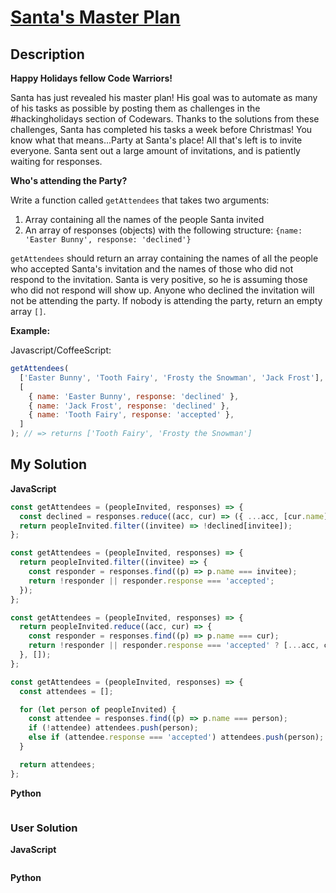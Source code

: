 # [Santa's Master Plan](https://www.codewars.com/kata/52afd1fe8f7c52a0e1000304)

## Description

**Happy Holidays fellow Code Warriors!**

Santa has just revealed his master plan! His goal was to automate as many of his tasks as possible by posting them as challenges in the #hackingholidays section of Codewars. Thanks to the solutions from these challenges, Santa has completed his tasks a week before Christmas! You know what that means...Party at Santa's place! All that's left is to invite everyone. Santa sent out a large amount of invitations, and is patiently waiting for responses.

**Who's attending the Party?**

Write a function called `getAttendees` that takes two arguments:

1. Array containing all the names of the people Santa invited
2. An array of responses (objects) with the following structure:
   `{name: 'Easter Bunny', response: 'declined'}`

`getAttendees` should return an array containing the names of all the people who accepted Santa's invitation and the names of those who did not respond to the invitation. Santa is very positive, so he is assuming those who did not respond will show up. Anyone who declined the invitation will not be attending the party. If nobody is attending the party, return an empty array `[]`.

**Example:**

Javascript/CoffeeScript:

```js
getAttendees(
  ['Easter Bunny', 'Tooth Fairy', 'Frosty the Snowman', 'Jack Frost'],
  [
    { name: 'Easter Bunny', response: 'declined' },
    { name: 'Jack Frost', response: 'declined' },
    { name: 'Tooth Fairy', response: 'accepted' },
  ]
); // => returns ['Tooth Fairy', 'Frosty the Snowman']
```

## My Solution

**JavaScript**

```js
const getAttendees = (peopleInvited, responses) => {
  const declined = responses.reduce((acc, cur) => ({ ...acc, [cur.name]: cur.response === 'declined' }), {});
  return peopleInvited.filter((invitee) => !declined[invitee]);
};
```

```js
const getAttendees = (peopleInvited, responses) => {
  return peopleInvited.filter((invitee) => {
    const responder = responses.find((p) => p.name === invitee);
    return !responder || responder.response === 'accepted';
  });
};
```

```js
const getAttendees = (peopleInvited, responses) => {
  return peopleInvited.reduce((acc, cur) => {
    const responder = responses.find((p) => p.name === cur);
    return !responder || responder.response === 'accepted' ? [...acc, cur] : acc;
  }, []);
};
```

```js
const getAttendees = (peopleInvited, responses) => {
  const attendees = [];

  for (let person of peopleInvited) {
    const attendee = responses.find((p) => p.name === person);
    if (!attendee) attendees.push(person);
    else if (attendee.response === 'accepted') attendees.push(person);
  }

  return attendees;
};
```

**Python**

```py

```

### User Solution

**JavaScript**

```js

```

**Python**

```py

```
